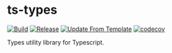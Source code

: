 # ts-types
[![Build](https://github.com/infra-blocks/ts-types/actions/workflows/build.yml/badge.svg)](https://github.com/infra-blocks/ts-types/actions/workflows/build.yml)
[![Release](https://github.com/infra-blocks/ts-types/actions/workflows/release.yml/badge.svg)](https://github.com/infra-blocks/ts-types/actions/workflows/release.yml)
[![Update From Template](https://github.com/infra-blocks/ts-types/actions/workflows/update-from-template.yml/badge.svg)](https://github.com/infra-blocks/ts-types/actions/workflows/update-from-template.yml)
[![codecov](https://codecov.io/gh/infra-blocks/ts-types/graph/badge.svg?token=EHQLSLTN3K)](https://codecov.io/gh/infra-blocks/ts-types)

Types utility library for Typescript.
